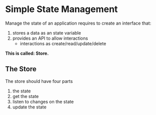 # Simple State Management

Manage the state of an application requires to create an interface that:

1. stores a data as an state variable
2. provides an API to allow interactions
   - interactions as create/read/update/delete

**This is called: Store.**

## The Store

The store should have four parts

1.  the state
2.  get the state
3.  listen to changes on the state
4.  update the state
